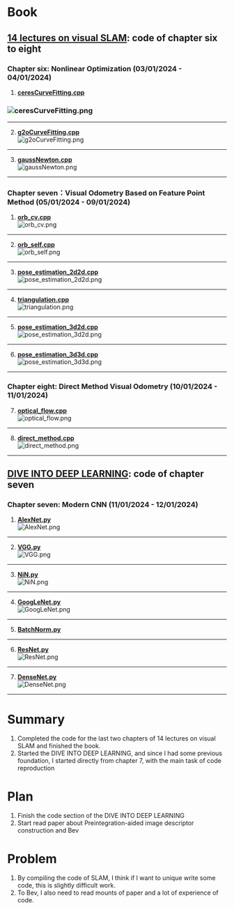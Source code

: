 # Book
## [14 lectures on visual SLAM](https://github.com/zhangx297/14_lectures_on_visual_SLAM): code of chapter six to eight
### Chapter six: Nonlinear Optimization (03/01/2024 - 04/01/2024)
1. **[ceresCurveFitting.cpp](https://github.com/zhangx297/14_lectures_on_visual_SLAM/blob/main/lecture_6/ceresCurveFitting.cpp)** 

### ![ceresCurveFitting.png](https://github.com/zhangx297/14_lectures_on_visual_SLAM/blob/main/lecture_6/ceresCurveFitting.png)
-------------------------------
2. **[g2oCurveFitting.cpp](https://github.com/zhangx297/14_lectures_on_visual_SLAM/blob/main/lecture_6/g2oCurveFitting.cpp)**  
![g2oCurveFitting.png](https://github.com/zhangx297/14_lectures_on_visual_SLAM/blob/main/lecture_6/g2oCurveFitting.png)
-------------------------------
3. **[gaussNewton.cpp](https://github.com/zhangx297/14_lectures_on_visual_SLAM/blob/main/lecture_6/gaussNewton.cpp)**  
![gaussNewton.png](https://github.com/zhangx297/14_lectures_on_visual_SLAM/blob/main/lecture_6/gaussNewton.png)
-------------------------------

### Chapter seven：Visual Odometry Based on Feature Point Method (05/01/2024 - 09/01/2024)
1. **[orb_cv.cpp](https://github.com/zhangx297/14_lectures_on_visual_SLAM/blob/main/lecture_7/orb_cv.cpp)**  
![orb_cv.png](https://github.com/zhangx297/14_lectures_on_visual_SLAM/blob/main/lecture_7/orb_cv.png)
-------------------------------
2. **[orb_self.cpp](https://github.com/zhangx297/14_lectures_on_visual_SLAM/blob/main/lecture_7/orb_self.cpp)**  
![orb_self.png](https://github.com/zhangx297/14_lectures_on_visual_SLAM/blob/main/lecture_7/orb_self.png)
-------------------------------
3. **[pose_estimation_2d2d.cpp](https://github.com/zhangx297/14_lectures_on_visual_SLAM/blob/main/lecture_7/pose_estimation_2d2d.cpp)**  
![pose_estimation_2d2d.png](https://github.com/zhangx297/14_lectures_on_visual_SLAM/blob/main/lecture_7/pose_estimation_2d2d.png)
-------------------------------
4. **[triangulation.cpp](https://github.com/zhangx297/14_lectures_on_visual_SLAM/blob/main/lecture_7/pose_estimation_2d2d.cpp)**  
![triangulation.png](https://github.com/zhangx297/14_lectures_on_visual_SLAM/blob/main/lecture_7/triangulation.png)
-------------------------------
5. **[pose_estimation_3d2d.cpp](https://github.com/zhangx297/14_lectures_on_visual_SLAM/blob/main/lecture_7/pose_estimation_3d2d.cpp)**  
![pose_estimation_3d2d.png](https://github.com/zhangx297/14_lectures_on_visual_SLAM/blob/main/lecture_7/pose_estimation_3d2d.png)
-------------------------------
6. **[pose_estimation_3d3d.cpp](https://github.com/zhangx297/14_lectures_on_visual_SLAM/blob/main/lecture_7/pose_estimation_3d3d.cpp)**  
![pose_estimation_3d3d.png](https://github.com/zhangx297/14_lectures_on_visual_SLAM/blob/main/lecture_7/pose_estimation_3d3d.png)
-------------------------------
### Chapter eight: Direct Method Visual Odometry (10/01/2024 - 11/01/2024)
7. **[optical_flow.cpp](https://github.com/zhangx297/14_lectures_on_visual_SLAM/blob/main/lecture_8/optical_flow.cpp)**  
![optical_flow.png](https://github.com/zhangx297/14_lectures_on_visual_SLAM/blob/main/lecture_8/optical_flow.png)
-------------------------------
8. **[direct_method.cpp](https://github.com/zhangx297/14_lectures_on_visual_SLAM/blob/main/lecture_8/direct_method.cpp)**  
![direct_method.png](https://github.com/zhangx297/14_lectures_on_visual_SLAM/blob/main/lecture_8/direct_method.png)
-------------------------------
## [DIVE INTO DEEP LEARNING](https://github.com/zhangx297/DIVE-INTO-DEEP-LEARNING): code of chapter seven
### Chapter seven: Modern CNN (11/01/2024 - 12/01/2024)
1. **[AlexNet.py](https://github.com/zhangx297/DIVE-INTO-DEEP-LEARNING/blob/main/lecture_7/AlexNet.py)**  
![AlexNet.png](https://github.com/zhangx297/DIVE-INTO-DEEP-LEARNING/blob/main/lecture_7/AlexNet.png)
-------------------------------
2. **[VGG.py](https://github.com/zhangx297/DIVE-INTO-DEEP-LEARNING/blob/main/lecture_7/AlexNet.py)**  
![VGG.png](https://github.com/zhangx297/DIVE-INTO-DEEP-LEARNING/blob/main/lecture_7/VGG.png)
-------------------------------
3. **[NiN.py](https://github.com/zhangx297/DIVE-INTO-DEEP-LEARNING/blob/main/lecture_7/NiN.py)**  
![NiN.png](https://github.com/zhangx297/DIVE-INTO-DEEP-LEARNING/blob/main/lecture_7/NiN.png)
-------------------------------
4. **[GoogLeNet.py](https://github.com/zhangx297/DIVE-INTO-DEEP-LEARNING/blob/main/lecture_7/GoogLeNet.py)**  
![GoogLeNet.png](https://github.com/zhangx297/DIVE-INTO-DEEP-LEARNING/blob/main/lecture_7/GoogLeNet.png)
-------------------------------
5. **[BatchNorm.py](https://github.com/zhangx297/DIVE-INTO-DEEP-LEARNING/blob/main/lecture_7/BN.py)**  
-------------------------------
6. **[ResNet.py](https://github.com/zhangx297/DIVE-INTO-DEEP-LEARNING/blob/main/lecture_7/ResNet.py)**  
![ResNet.png](https://github.com/zhangx297/DIVE-INTO-DEEP-LEARNING/blob/main/lecture_7/ResNet.png)
-------------------------------
7. **[DenseNet.py](https://github.com/zhangx297/DIVE-INTO-DEEP-LEARNING/blob/main/lecture_7/DenseNet.py)**  
![DenseNet.png](https://github.com/zhangx297/DIVE-INTO-DEEP-LEARNING/blob/main/lecture_7/DenseNet.png)
-------------------------------
# Summary
1. Completed the code for the last two chapters of 14 lectures on visual SLAM and finished the book.
2. Started the DIVE INTO DEEP LEARNING, and since I had some previous foundation, I started directly from chapter 7, with the main task of code reproduction
# Plan
1. Finish the code section of the DIVE INTO DEEP LEARNING
2. Start read paper about Preintegration-aided image descriptor construction and Bev
# Problem
1. By compiling the code of SLAM, I think if I want to unique write some code, this is slightly difficult work.
2. To Bev, I also need to read mounts of paper and a lot of experience of code. 